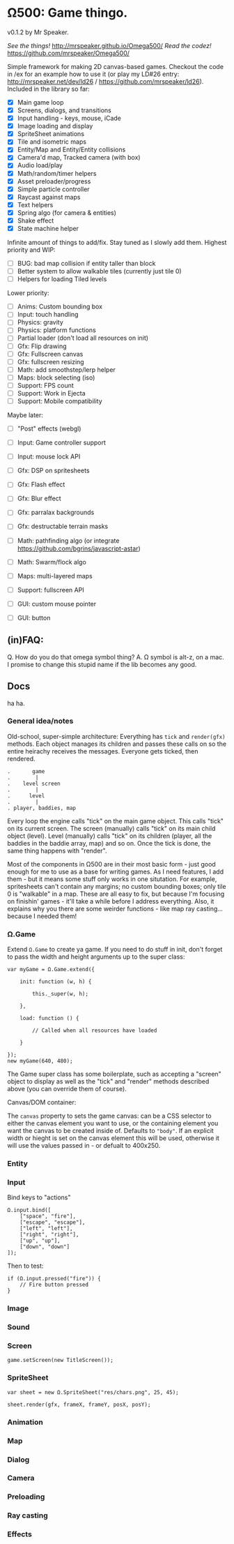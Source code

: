 # Ω500: Game thingo.

v0.1.2 by Mr Speaker.

*See the things!* http://mrspeaker.github.io/Omega500/
*Read the codez!* https://github.com/mrspeaker/Omega500/

Simple framework for making 2D canvas-based games. Checkout the code in /ex for an example how to use it (or play my LD#26 entry: http://mrspeaker.net/dev/ld26 / https://github.com/mrspeaker/ld26). Included in the library so far:

- [X] Main game loop
- [X] Screens, dialogs, and transitions
- [X] Input handling - keys, mouse, iCade
- [X] Image loading and display
- [X] SpriteSheet animations
- [X] Tile and isometric maps
- [X] Entity/Map and Entity/Entity collisions
- [X] Camera'd map, Tracked camera (with box)
- [X] Audio load/play
- [X] Math/random/timer helpers
- [X] Asset preloader/progress
- [X] Simple particle controller
- [X] Raycast against maps
- [X] Text helpers
- [X] Spring algo (for camera & entities)
- [X] Shake effect
- [X] State machine helper

Infinite amount of things to add/fix. Stay tuned as I slowly add them. Highest priority and WIP:

- [ ] BUG: bad map collision if entity taller than block
- [ ] Better system to allow walkable tiles (currently just tile 0)
- [ ] Helpers for loading Tiled levels

Lower priority:

- [ ] Anims: Custom bounding box
- [ ] Input: touch handling
- [ ] Physics: gravity
- [ ] Physics: platform functions
- [ ] Partial loader (don't load all resources on init)
- [ ] Gfx: Flip drawing
- [ ] Gfx: Fullscreen canvas
- [ ] Gfx: fullscreen resizing
- [ ] Math: add smoothstep/lerp helper
- [ ] Maps: block selecting (iso)
- [ ] Support: FPS count
- [ ] Support: Work in Ejecta
- [ ] Support: Mobile compatibility

Maybe later:

- [ ] "Post" effects (webgl)
- [ ] Input: Game controller support
- [ ] Input: mouse lock API
- [ ] Gfx: DSP on spritesheets
- [ ] Gfx: Flash effect
- [ ] Gfx: Blur effect
- [ ] Gfx: parralax backgrounds
- [ ] Gfx: destructable terrain masks
- [ ] Math: pathfinding algo (or integrate https://github.com/bgrins/javascript-astar)
- [ ] Math: Swarm/flock algo
- [ ] Maps: multi-layered maps
- [ ] Support: fullscreen API
- [ ] GUI: custom mouse pointer
- [ ] GUI: button


## (in)FAQ:

Q. How do you do that omega symbol thing?
A. Ω symbol is alt-z, on a mac. I promise to change this stupid name if the lib becomes any good.


## Docs

ha ha.

### General idea/notes

Old-school, super-simple architecture: Everything has `tick` and `render(gfx)` methods. Each object manages its children and passes these calls on so the entire heirachy receives the messages. Everyone gets ticked, then rendered.

    .       game
    .        |
    .    level screen
    .        |
    .      level
    .        |
    . player, baddies, map

Every loop the engine calls "tick" on the main game object. This calls "tick" on its current screen. The screen (manually) calls "tick" on its main child object (level). Level (manually) calls "tick" on its children (player, all the baddies in the baddie array, map) and so on. Once the tick is done, the same thing happens with "render".

Most of the components in Ω500 are in their most basic form - just good enough for me to use as a base for writing games. As I need features, I add them - but it means some stuff only works in one situtation. For example, spritesheets can't contain any margins; no custom bounding boxes; only tile 0 is "walkable" in a map. These are all easy to fix, but because I'm focusing on finishin' games - it'll take a while before I address everything. Also, it explains why you there are some weirder functions - like map ray casting... because I needed them!


### Ω.Game

Extend `Ω.Game` to create ya game. If you need to do stuff in init, don't forget to pass the width and height arguments up to the super class:

    var myGame = Ω.Game.extend({

    	init: function (w, h) {

    		this._super(w, h);

    	},

    	load: function () {

    		// Called when all resources have loaded

    	}

    });
    new myGame(640, 480);

The Game super class has some boilerplate, such as accepting a "screen" object to display as well as the "tick" and "render" methods described above (you can override them of course).

Canvas/DOM container:

The `canvas` property to sets the game canvas: can be a CSS selector to either the canvas element you want to use, or the containing element you want the canvas to be created inside of. Defaults to `"body"`. If an explicit width or hieght is set on the canvas element this will be used, otherwise it will use the values passed in - or defualt to 400x250.

### Entity

### Input

Bind keys to "actions"

	Ω.input.bind([
		["space", "fire"],
		["escape", "escape"],
		["left", "left"],
		["right", "right"],
		["up", "up"],
		["down", "down"]
	]);

Then to test:

	if (Ω.input.pressed("fire")) {
		// Fire button pressed
	}

### Image

### Sound

### Screen

	game.setScreen(new TitleScreen());

### SpriteSheet

	var sheet = new Ω.SpriteSheet("res/chars.png", 25, 45);

	sheet.render(gfx, frameX, frameY, posX, posY);

### Animation

### Map

### Dialog

### Camera

### Preloading

### Ray casting

### Effects


